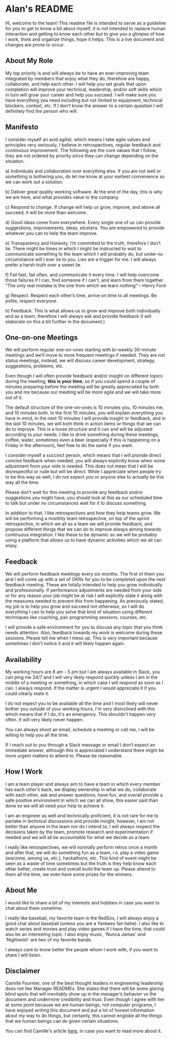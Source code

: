 # Alan's README

Hi, welcome to the team! This readme file is intended to serve as a guideline for you to get to know a bit about myself, it is not intended to replace human interaction and getting to know each other but to give you a glimpse of how I work, think and organize things, hope it helps.
This is a live document and changes are prone to occur.

## About My Role

My top priority is and will always be to have an ever-improving team integrated by members that enjoy what they do, therefore are happy, collaborate, and help each other. 
I will help you set goals that upon completion will improve your technical, leadership, and/or soft skills which in turn will grow your career and help you succeed.
I will make sure you have everything you need including but not limited to equipment, technical blockers, context, etc. If I don’t know the answer to a certain question I will definitely find the person who will.

## Manifesto

I consider myself an avid agilist, which means I take agile values and principles very seriously, I believe in retrospectives, regular feedback and continuous improvement. The following are the core values that I follow, they are not ordered by priority since they can change depending on the situation.
  
  a) Individuals and collaboration over everything else. If you are not well or something is bothering you, do let me know at your earliest convenience so we can work out a solution.
  
  b) Deliver great quality working software. At the end of the day, this is why we are here, and what provides value to the company.
  
  c) Respond to change. If change will help us grow, improve, and above all succeed, it will be more than welcome.
  
  d) Good ideas come from everywhere. Every single one of us can provide suggestions, improvements, ideas, etcetera. You are empowered to provide whatever you can to help the team improve.
  
  e) Transparency and Honesty. I’m committed to the truth, therefore I don’t lie. There might be times in which I might be instructed to wait to communicate something to the team which I will probably do, but under no circumstance will I ever lie to you. Lies are a trigger for me. I will always prefer a harsh truth over a sweet lie.
  
  f) Fail fast, fail often, and communicate it every time.  I will help overcome those failures if I can, find someone if I can’t, and learn from them together. 
                            “The only real mistake is the one from which we learn nothing” – Henry Ford
                            
  g) Respect. Respect each other’s time, arrive on time to all meetings. Be polite, respect everyone.
  
  h) Feedback. This is what allows us to grow and improve both individually and as a team, therefore I will always ask and provide feedback (I will elaborate on this a bit further in the document.)
  
## One-on-one Meetings

We will perform regular one-on-ones starting with bi-weekly 30-minute meetings and we’ll move to more frequent meetings if needed. They are not status meetings, instead, we will discuss career development, strategy, suggestions, problems, etc.  

Even though I will often provide feedback and/or insight on different topics during the meeting, **this is your time**, so if you could spend a couple of minutes preparing before the meeting will be greatly appreciated by both you and me because our meeting will be more agile and we will take more out of it.

The default structure of the one-on-ones is 10 minutes you, 10 minutes me, and 10 minutes both. In the first 10 minutes, you will explain everything you have in mind, in the next 10 minutes I will provide insight or feedback, and in the last 10 minutes, we will both think in action items or things that we can do to improve. This is a loose structure and it can and will be adjusted according to your needs. I like to drink something during these meetings, coffee, water, sometimes even a beer (especially if this is happening on a Friday in the afternoon), feel free to do the same if you want.

I consider myself a succinct person, which means that I will provide direct concise feedback when needed, you will always explicitly know when some adjustment from your side is needed. This does not mean that I will be disrespectful or rude but will be direct. While I appreciate when people try to be this way as well, I do not expect you or anyone else to actually be this way all the time. 

Please don’t wait for this meeting to provide any feedback and/or suggestions you might have, you should look at this as our scheduled time to talk but under no circumstances wait for it to discuss something.

In addition to that, I like retrospectives and how they help teams grow. We will be performing a monthly team retrospective, on top of the sprint retrospective, in which we all as a team we will provide feedback, and propose different things that we can do to improve always aiming towards continuous integration. I like these to be dynamic so we will be probably using a platform that allows us to have dynamic activities which we all can enjoy. 

## Feedback

We will perform feedback meetings every six months. The first of them you and I will come up with a set of OKRs for you to be completed upon the next feedback meeting.
These are totally intended to help you grow individually and professionally. If performance adjustments are needed from your side or for any reason your job might be at risk I will explicitly state it along with the measures needed to prevent this from happening. As previously stated, my job is to help you grow and succeed not otherwise, so I will do everything I can to help you solve that kind of situation using different techniques like coaching, pair programming sessions, courses, etc.

I will provide a safe environment for you to discuss any topic that you think needs attention. Also, feedback towards my work is welcome during these sessions. Please tell me when I mess up. This is very important because sometimes I don’t notice it and it will likely happen again.

## Availability

My working hours are 8 am - 5 pm but I am always available in Slack, you can ping me 24/7 and I will very likely respond quickly unless I am in the middle of a meeting or something, in which case I will respond as soon as I can. I always respond. If the matter is urgent I would appreciate it if you could clearly state it. 

I do not expect you to be available all the time and I most likely will never bother you outside of your working hours, I'm very disinclined with this which means that if I do, it's an emergency.  This shouldn't happen very often.  It will very likely never happen.

You can always shoot an email, schedule a meeting or call me, I will be willing to help you all the time.

If I reach out to you through a Slack message or email I don’t expect an immediate answer, although this is appreciated I understand there might be more urgent matters to attend to. Please be reasonable.

## How I Work

I am a team player and always aim to have a team in which every member has each other’s back, we display ownership in what we do, collaborate with each other, ask and answer questions, have fun, and overall provide a safe positive environment in which we can all shine, this easier said than done so we will all need your help to achieve it.

I am an engineer as well and technically proficient, it is not rare for me to partake in technical discussions and provide insight, however, I am not better than anyone in the team nor do I intend to, I will always respect the decisions taken by the team, promote research and experimentation if needed and we will all be accountable for what we decide as a team.

I really like retrospectives, we will normally perform retros once a month and after that, we will do something fun as a team, i.e. play a video game (warzone, among us, etc.), hackathons, etc. This kind of event might be seen as a waste of time sometimes but the truth is they help know each other better, create trust and overall build the team up. Please attend to them all the time, we even have some prizes for the winners. 

## About Me

I would like to share a bit of my interests and hobbies in case you want to chat about them sometime.

I really like baseball, my favorite team is the RedSox, I will always enjoy a good chat about baseball (unless you are a Yankees fan hehe). I also like to watch series and movies and play video games if I have the time, that could also be an interesting topic. I also enjoy music, 'Nunca Jamas' and 'Nightwish' are two of my favorite bands.

I always care to know better the people whom I work with, if you want to share I will listen.

## Disclaimer

Camille Fournier, one of the best thought leaders in engineering leadership does not like Manager READMEs. She states that there will be some glaring blind spots that will inevitably show up in the manager’s behavior vs the document and undermine credibility and trust. Even though I agree with her at some point because we are human beings, not computer programs, I have enjoyed writing this document and put a lot of honest information about my way to do things, but certainly, this cannot englobe all the things that we human beings can do given certain situations.

You can find Camille's article [here](https://skamille.medium.com/i-hate-manager-readmes-20a0dd9a70d0), in case you want to read more about it.
